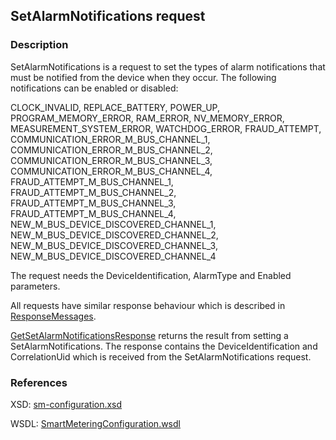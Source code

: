 ## SetAlarmNotifications request

### Description
SetAlarmNotifications is a request to set the types of alarm notifications that must be notified from the device when they occur.
The following notifications can be enabled or disabled:

CLOCK_INVALID, REPLACE_BATTERY, POWER_UP, PROGRAM_MEMORY_ERROR, RAM_ERROR, NV_MEMORY_ERROR, MEASUREMENT_SYSTEM_ERROR, WATCHDOG_ERROR, FRAUD_ATTEMPT, COMMUNICATION_ERROR_M_BUS_CHANNEL_1, COMMUNICATION_ERROR_M_BUS_CHANNEL_2, COMMUNICATION_ERROR_M_BUS_CHANNEL_3, COMMUNICATION_ERROR_M_BUS_CHANNEL_4, FRAUD_ATTEMPT_M_BUS_CHANNEL_1, FRAUD_ATTEMPT_M_BUS_CHANNEL_2, FRAUD_ATTEMPT_M_BUS_CHANNEL_3, FRAUD_ATTEMPT_M_BUS_CHANNEL_4, NEW_M_BUS_DEVICE_DISCOVERED_CHANNEL_1, NEW_M_BUS_DEVICE_DISCOVERED_CHANNEL_2, NEW_M_BUS_DEVICE_DISCOVERED_CHANNEL_3, NEW_M_BUS_DEVICE_DISCOVERED_CHANNEL_4

The request needs the DeviceIdentification, AlarmType and Enabled parameters.

All requests have similar response behaviour which is described in [ResponseMessages](./ResponseMessages.md).

[GetSetAlarmNotificationsResponse](GetSetAlarmNotificationsResponse.md) returns the result from setting a SetAlarmNotifications. The response contains the DeviceIdentification and CorrelationUid which is received from the SetAlarmNotifications request.

### References

XSD: [sm-configuration.xsd](https://github.com/OSGP/Shared/blob/development/osgp-ws-smartmetering/src/main/resources/schemas/sm-configuration.xsd)

WSDL: [SmartMeteringConfiguration.wsdl](https://github.com/OSGP/Shared/blob/development/osgp-ws-smartmetering/src/main/resources/SmartMeteringConfiguration.wsdl)

